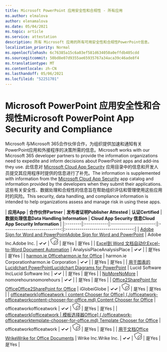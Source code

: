 ```yaml
---
title: Microsoft PowerPoint 应用安全性和合规性 - 所有应用
ms.author: elmalova
author: elenamalova
ms.date: 05/04/2021
ms.topic: article
ms.service: attestation
description: 所有 Microsoft 应用的所有可用安全性和合规性PowerPoint信息。
localization_priority: Normal
ms.openlocfilehash: 6c76385a15c6a03ef581d634050a0effdb405cdd
ms.sourcegitcommit: 50bd8e07d9355ae65935767a34aca39c46ade8f4
ms.translationtype: MT
ms.contentlocale: zh-CN
ms.lasthandoff: 05/06/2021
ms.locfileid: "52251701"
---
```

# <a name="microsoft-powerpoint-app-security-and-compliance"></a><span data-ttu-id="26f59-103">Microsoft PowerPoint 应用安全性和合规性</span><span class="sxs-lookup"><span data-stu-id="26f59-103">Microsoft PowerPoint App Security and Compliance</span></span>

<span data-ttu-id="26f59-104">Microsoft 与Microsoft 365合作伙伴合作，为组织提供加速和通知有关PowerPoint应用和外接程序的决策所需的信息。</span><span class="sxs-lookup"><span data-stu-id="26f59-104">Microsoft works with our Microsoft 365 developer partners to provide the information organizations need to expedite and inform decisions about PowerPoint apps and add-ins they use.</span></span> <span data-ttu-id="26f59-105">此信息对 [Microsoft Cloud App Security](https://www.microsoft.com/en-us/enterprise-mobility-security/cloud-app-security) 应用目录中的信息和开发人员提交其应用程序时提供的信息进行了补充。</span><span class="sxs-lookup"><span data-stu-id="26f59-105">The information is supplemented with information from the [Microsoft Cloud App Security](https://www.microsoft.com/en-us/enterprise-mobility-security/cloud-app-security) app catalog and information provided by the developers when they submit their applications.</span></span> <span data-ttu-id="26f59-106">这些有关安全性、数据处理和合规性的信息旨在帮助组织评估和管理使用这些应用时的风险。</span><span class="sxs-lookup"><span data-stu-id="26f59-106">This security, data handling, and compliance information is intended to help organizations assess and manage risk in using these apps.</span></span>

| <span data-ttu-id="26f59-107">**应用**</span><span class="sxs-lookup"><span data-stu-id="26f59-107">**App**</span></span> | <span data-ttu-id="26f59-108">**合作伙伴**</span><span class="sxs-lookup"><span data-stu-id="26f59-108">**Partner**</span></span> | <span data-ttu-id="26f59-109">**发布者证明**</span><span class="sxs-lookup"><span data-stu-id="26f59-109">**Publisher Attested**</span></span> | <span data-ttu-id="26f59-110">**认证**</span><span class="sxs-lookup"><span data-stu-id="26f59-110">**Certified**</span></span> | <span data-ttu-id="26f59-111">**数据处理信息**</span><span class="sxs-lookup"><span data-stu-id="26f59-111">**Data Handling Information**</span></span> | <span data-ttu-id="26f59-112">**Cloud App Security 信息**</span><span class="sxs-lookup"><span data-stu-id="26f59-112">**Cloud App Security Information**</span></span> |
|:--------|:------------|:----------------------:|:-----------------------------:|:----------------------------------:|
| [<span data-ttu-id="26f59-113">Adobe Sign for Word and PowerPoint</span><span class="sxs-lookup"><span data-stu-id="26f59-113">Adobe Sign for Word and PowerPoint</span></span>](./adobe-inc-sign-for-word-and-powerpoint.md) | <span data-ttu-id="26f59-114">Adobe Inc.</span><span class="sxs-lookup"><span data-stu-id="26f59-114">Adobe Inc.</span></span> | <span data-ttu-id="26f59-115">**✓**</span><span class="sxs-lookup"><span data-stu-id="26f59-115">**✓**</span></span> | <img alt="Certified application badge" src="../media/certified-badge.png" height="25" width="25" /> | <span data-ttu-id="26f59-116">是</span><span class="sxs-lookup"><span data-stu-id="26f59-116">Yes</span></span> | <span data-ttu-id="26f59-117">是</span><span class="sxs-lookup"><span data-stu-id="26f59-117">Yes</span></span> |
| [<span data-ttu-id="26f59-118">Excel到 Word 文档自动化</span><span class="sxs-lookup"><span data-stu-id="26f59-118">Excel-to-Word Document Automation</span></span>](./analysisplace-excel-to-word-document-automation.md) | <span data-ttu-id="26f59-119">AnalysisPlace</span><span class="sxs-lookup"><span data-stu-id="26f59-119">AnalysisPlace</span></span> | <span data-ttu-id="26f59-120">**✓**</span><span class="sxs-lookup"><span data-stu-id="26f59-120">**✓**</span></span> |  | <span data-ttu-id="26f59-121">是</span><span class="sxs-lookup"><span data-stu-id="26f59-121">Yes</span></span> | <span data-ttu-id="26f59-122">是</span><span class="sxs-lookup"><span data-stu-id="26f59-122">Yes</span></span> |
| [<span data-ttu-id="26f59-123">harmon.ie Office</span><span class="sxs-lookup"><span data-stu-id="26f59-123">harmon.ie for Office</span></span>](./harmonie-corporation-for-office.md) | <span data-ttu-id="26f59-124">harmon.ie Corporation</span><span class="sxs-lookup"><span data-stu-id="26f59-124">harmon.ie Corporation</span></span> | <span data-ttu-id="26f59-125">**✓**</span><span class="sxs-lookup"><span data-stu-id="26f59-125">**✓**</span></span> |  | <span data-ttu-id="26f59-126">是</span><span class="sxs-lookup"><span data-stu-id="26f59-126">Yes</span></span> | <span data-ttu-id="26f59-127">是</span><span class="sxs-lookup"><span data-stu-id="26f59-127">Yes</span></span> |
| [<span data-ttu-id="26f59-128">用于图表的 Lucidchart PowerPoint</span><span class="sxs-lookup"><span data-stu-id="26f59-128">Lucidchart Diagrams for PowerPoint</span></span>](./lucid-software-inc-lucidchart-diagrams-for-powerpoint.md) | <span data-ttu-id="26f59-129">Lucid Software Inc</span><span class="sxs-lookup"><span data-stu-id="26f59-129">Lucid Software Inc</span></span> | <span data-ttu-id="26f59-130">**✓**</span><span class="sxs-lookup"><span data-stu-id="26f59-130">**✓**</span></span> |  | <span data-ttu-id="26f59-131">是</span><span class="sxs-lookup"><span data-stu-id="26f59-131">Yes</span></span> | <span data-ttu-id="26f59-132">是</span><span class="sxs-lookup"><span data-stu-id="26f59-132">Yes</span></span> |
| [<span data-ttu-id="26f59-133">NoMore</span><span class="sxs-lookup"><span data-stu-id="26f59-133">NoMore</span></span>](./nomorehours-nomore.md) | <span data-ttu-id="26f59-134">nomorehours</span><span class="sxs-lookup"><span data-stu-id="26f59-134">nomorehours</span></span> | <span data-ttu-id="26f59-135">**✓**</span><span class="sxs-lookup"><span data-stu-id="26f59-135">**✓**</span></span> |  | <span data-ttu-id="26f59-136">是</span><span class="sxs-lookup"><span data-stu-id="26f59-136">Yes</span></span> | <span data-ttu-id="26f59-137">是</span><span class="sxs-lookup"><span data-stu-id="26f59-137">Yes</span></span> |
| [<span data-ttu-id="26f59-138">Office2SharePoint for Office</span><span class="sxs-lookup"><span data-stu-id="26f59-138">Office2SharePoint for Office</span></span>](./iglobe-office2sharepoint-for-office.md) | <span data-ttu-id="26f59-139">iGlobe</span><span class="sxs-lookup"><span data-stu-id="26f59-139">iGlobe</span></span> | <span data-ttu-id="26f59-140">**✓**</span><span class="sxs-lookup"><span data-stu-id="26f59-140">**✓**</span></span> | <img alt="Certified application badge" src="../media/certified-badge.png" height="25" width="25" /> | <span data-ttu-id="26f59-141">是</span><span class="sxs-lookup"><span data-stu-id="26f59-141">Yes</span></span> | <span data-ttu-id="26f59-142">是</span><span class="sxs-lookup"><span data-stu-id="26f59-142">Yes</span></span> |
| <span data-ttu-id="26f59-143">[officeatwork</span><span class="sxs-lookup"><span data-stu-id="26f59-143">[officeatwork</span></span> | <span data-ttu-id="26f59-144">content Chooser for Office] (./officeatwork-officeatworkcontent-chooser-for-office.md) </span><span class="sxs-lookup"><span data-stu-id="26f59-144">Content Chooser for Office](./officeatwork-officeatworkcontent-chooser-for-office.md)</span></span> | <span data-ttu-id="26f59-145">officeatwork</span><span class="sxs-lookup"><span data-stu-id="26f59-145">officeatwork</span></span> | <span data-ttu-id="26f59-146">**✓**</span><span class="sxs-lookup"><span data-stu-id="26f59-146">**✓**</span></span> | <img alt="Certified application badge" src="../media/certified-badge.png" height="25" width="25" /> | <span data-ttu-id="26f59-147">是</span><span class="sxs-lookup"><span data-stu-id="26f59-147">Yes</span></span> | <span data-ttu-id="26f59-148">是</span><span class="sxs-lookup"><span data-stu-id="26f59-148">Yes</span></span> |
| <span data-ttu-id="26f59-149">[officeatwork</span><span class="sxs-lookup"><span data-stu-id="26f59-149">[officeatwork</span></span> | <span data-ttu-id="26f59-150">模板选择器Office] (./officeatwork-officeatworktemplate-chooser-for-office.md) </span><span class="sxs-lookup"><span data-stu-id="26f59-150">Template Chooser for Office](./officeatwork-officeatworktemplate-chooser-for-office.md)</span></span> | <span data-ttu-id="26f59-151">officeatwork</span><span class="sxs-lookup"><span data-stu-id="26f59-151">officeatwork</span></span> | <span data-ttu-id="26f59-152">**✓**</span><span class="sxs-lookup"><span data-stu-id="26f59-152">**✓**</span></span> | <img alt="Certified application badge" src="../media/certified-badge.png" height="25" width="25" /> | <span data-ttu-id="26f59-153">是</span><span class="sxs-lookup"><span data-stu-id="26f59-153">Yes</span></span> | <span data-ttu-id="26f59-154">是</span><span class="sxs-lookup"><span data-stu-id="26f59-154">Yes</span></span> |
| [<span data-ttu-id="26f59-155">用于文档Office Wrike</span><span class="sxs-lookup"><span data-stu-id="26f59-155">Wrike for Office Documents</span></span>](./wrike-inc-for-office-documents.md) | <span data-ttu-id="26f59-156">Wrike Inc.</span><span class="sxs-lookup"><span data-stu-id="26f59-156">Wrike Inc.</span></span> | <span data-ttu-id="26f59-157">**✓**</span><span class="sxs-lookup"><span data-stu-id="26f59-157">**✓**</span></span> | <img alt="Certified application badge" src="../media/certified-badge.png" height="25" width="25" /> | <span data-ttu-id="26f59-158">是</span><span class="sxs-lookup"><span data-stu-id="26f59-158">Yes</span></span> | <span data-ttu-id="26f59-159">是</span><span class="sxs-lookup"><span data-stu-id="26f59-159">Yes</span></span> |
